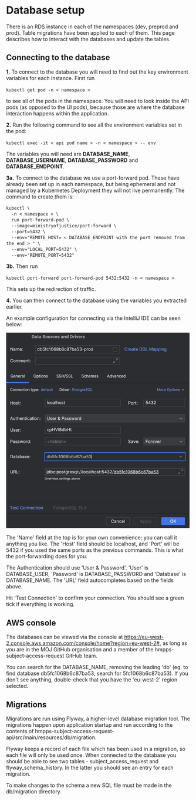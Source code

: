 # Database setup

There is an RDS instance in each of the namespaces (dev, preprod and prod). Table migrations have been applied to each of them. This page describes how to interact with the databases and update the tables.

## Connecting to the database
**1.** To connect to the database you will need to find out the key environment variables for each instance. First run

`kubectl get pod -n < namespace >`

to see all of the pods in the namespace. You will need to look inside the API pods (as opposed to the UI pods), because those are where the database interaction happens within the application. 

**2.** Run the following command to see all the environment variables set in the pod:

`kubectl exec -it < api pod name > -n < namespace > -- env`

The variables you will need are **DATABASE_NAME**, **DATABASE_USERNAME**, **DATABASE_PASSWORD** and **DATABASE_ENDPOINT**.


**3a.** To connect to the database we use a port-forward pod. These have already been set up in each namespace, but being ephemeral and not managed by a Kubernetes Deployment they will not live permanently. The command to create them is:
```Shell
kubectl \
  -n < namespace > \
  run port-forward-pod \
  --image=ministryofjustice/port-forward \
  --port=5432 \
  --env="REMOTE_HOST= < DATABASE_ENDPOINT with the port removed from the end > " \
  --env="LOCAL_PORT=5432" \
  --env="REMOTE_PORT=5432"
  ```


**3b.** Then run

`kubectl port-forward port-forward-pod 5432:5432 -n < namespace >`

This sets up the redirection of traffic.


**4.** You can then connect to the database using the variables you extracted earlier.

An example configuration for connecting via the IntelliJ IDE can be seen below:

<img src="intellijdbconnect.png" alt="intellijdbconnect" width="500"/>

The 'Name' field at the top is for your own convenience; you can call it anything you like.
The 'Host' field should be localhost, and 'Port' will be 5432 if you used the same ports as the previous commands. This is what the port-forwarding does for you.

The Authentication should use 'User & Password'. 'User' is DATABASE_USER, 'Password' is DATABASE_PASSWORD and 'Database' is DATABASE_NAME. The 'URL' field autocompletes based on the fields above.

Hit 'Test Connection' to confirm your connection. You should see a green tick if everything is working.

## AWS console
The databases can be viewed via the console at https://eu-west-2.console.aws.amazon.com/console/home?region=eu-west-2#, as long as you are in the MOJ GitHub organisation and a member of the hmpps-subject-access-request GitHub team. 

You can search for the DATABASE_NAME, removing the leading 'db' (eg. to find database db5fc1068b6c87ba53, search for 5fc1068b6c87ba53). If you don't see anything, double-check that you have the 'eu-west-2' region selected.


## Migrations
Migrations are run using Flyway, a higher-level database migration tool. The migrations happen upon application startup and run according to the contents of hmpps-subject-access-request-api/src/main/resources/db/migration. 

Flyway keeps a record of each file which has been used in a migration, so each file will only be used once. When connected to the database you should be able to see two tables - subject_access_request and flyway_schema_history. In the latter you should see an entry for each migration. 

To make changes to the schema a new SQL file must be made in the db/migration directory. 